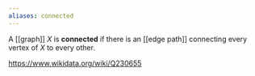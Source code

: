 ```yaml
---
aliases: connected
---
```

A [[graph]] $X$ is **connected** if there is an [[edge path]] connecting every vertex of $X$ to every other.

https://www.wikidata.org/wiki/Q230655